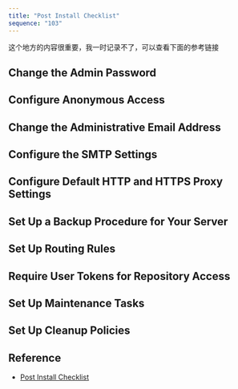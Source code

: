 ```yaml
---
title: "Post Install Checklist"
sequence: "103"
---
```


这个地方的内容很重要，我一时记录不了，可以查看下面的参考链接

## Change the Admin Password

## Configure Anonymous Access

## Change the Administrative Email Address

## Configure the SMTP Settings

## Configure Default HTTP and HTTPS Proxy Settings

## Set Up a Backup Procedure for Your Server

## Set Up Routing Rules

## Require User Tokens for Repository Access

## Set Up Maintenance Tasks

## Set Up Cleanup Policies

## Reference

- [Post Install Checklist](https://help.sonatype.com/repomanager3/installation-and-upgrades/post-install-checklist)
